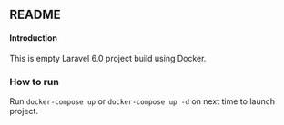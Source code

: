## README

#### Introduction
This is empty Laravel 6.0 project build using Docker.

### How to run
Run `docker-compose up` or `docker-compose up -d` on next time to launch project.